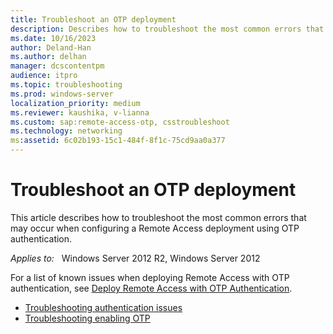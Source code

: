 ```yaml
---
title: Troubleshoot an OTP deployment
description: Describes how to troubleshoot the most common errors that may occur when configuring a Remote Access deployment using OTP authentication.
ms.date: 10/16/2023
author: Deland-Han
ms.author: delhan
manager: dcscontentpm
audience: itpro
ms.topic: troubleshooting
ms.prod: windows-server
localization_priority: medium
ms.reviewer: kaushika, v-lianna
ms.custom: sap:remote-access-otp, csstroubleshoot
ms.technology: networking
ms:assetid: 6c02b193-15c1-484f-8f1c-75cd9aa0a377
---
```

# Troubleshoot an OTP deployment

This article describes how to troubleshoot the most common errors that may occur when configuring a Remote Access deployment using OTP authentication.

_Applies to:_ &nbsp; Windows Server 2012 R2, Windows Server 2012

For a list of known issues when deploying Remote Access with OTP authentication, see [Deploy Remote Access with OTP Authentication](/previous-versions/windows/it-pro/windows-server-2012-R2-and-2012/hh831379(v=ws.11)).

- [Troubleshooting authentication issues](troubleshoot-authentication-issues.md)
- [Troubleshooting enabling OTP](troubleshoot-enabling-otp.md)
